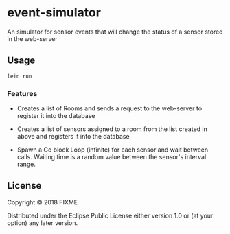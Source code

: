 # event-simulator

An simulator for sensor events that will change the status of a sensor stored in the web-server

## Usage

```
lein run
```

### Features

- Creates a list of Rooms and sends a request to the web-server to register it into the database

- Creates a list of sensors assigned to a room from the list created in above and registers it into the database

- Spawn a Go block Loop (infinite) for each sensor and wait between calls. Waiting time is a random value between the sensor's interval range.

## License

Copyright © 2018 FIXME

Distributed under the Eclipse Public License either version 1.0 or (at
your option) any later version.
